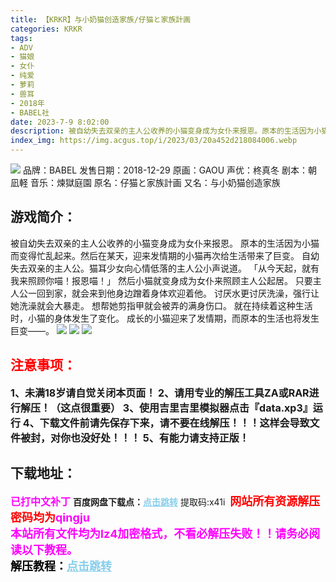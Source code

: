 ```yaml
---
title: 【KRKR】与小奶猫创造家族/仔猫と家族計画
categories: KRKR
tags:
- ADV
- 猫娘
- 女仆
- 纯爱
- 萝莉
- 兽耳
- 2018年
- BABEL社
date: 2023-7-9 8:02:00
description: 被自幼失去双亲的主人公收养的小猫变身成为女仆来报恩。原本的生活因为小猫而变得忙乱起来。然后在某天，迎来发情期的小猫再次给生活带来了巨变。自幼失去双亲的主人公。猫耳少女向心情低落的主人公小声说道。
index_img: https://img.acgus.top/i/2023/03/20a452d218084006.webp
---
```

![](https://img.acgus.top/i/2023/03/20a452d218084006.webp)
品牌：BABEL
发售日期：2018-12-29
原画：GAOU
声优：柊真冬
剧本：朝凪軽
音乐：煉獄庭園
原名：仔猫と家族計画
又名：与小奶猫创造家族

## 游戏简介：
被自幼失去双亲的主人公收养的小猫变身成为女仆来报恩。
原本的生活因为小猫而变得忙乱起来。然后在某天，迎来发情期的小猫再次给生活带来了巨变。
自幼失去双亲的主人公。猫耳少女向心情低落的主人公小声说道。
「从今天起，就有我来照顾你喵！报恩喵！」
然后小猫就变身成为女仆来照顾主人公起居。
只要主人公一回到家，就会来到他身边蹭着身体欢迎着他。
讨厌水更讨厌洗澡，强行让她洗澡就会大暴走。
想帮她剪指甲就会被弄的满身伤口。
就在持续着这种生活时，小猫的身体发生了变化。
成长的小猫迎来了发情期，而原本的生活也将发生巨变——。
![](https://img.acgus.top/i/2023/03/be6f14d116084014.webp)
![](https://img.acgus.top/i/2023/03/198ce87adf084011.webp)
![](https://img.acgus.top/i/2023/03/718b433cf2084009.webp)





## <font color=#FF0000 >注意事项：</font>
<font size=3><b>1、未满18岁请自觉关闭本页面！
2、请用专业的解压工具ZA或RAR进行解压！（这点很重要）
3、使用吉里吉里模拟器点击『data.xp3』运行
4、下载文件前请先保存下来，请不要在线解压！！！这样会导致文件被封，对你也没好处！！！
5、有能力请支持正版！</b></font>

## 下载地址：
<font color=#FF00FF size=3><b>已打中文补丁</b></font>
<b>百度网盘下载点：</b><a href="https://pan.baidu.com/s/11wWBONYUbMVfA7f12oBXRg?pwd=x41i" style="color: #87CEEB;"><b>点击跳转</b></a> 提取码:x41i
<a style="padding: 0" href="https://post.qingju.org/AD/"><img style="max-width:100%" src="https://img.acgus.top/i/2024/07/478f689b8021d8d499ab43d21acf137a.gif" alt=""></a>
<b><font color=#FF0000 size=4>网站所有资源解压密码均为</b></font><b><font color=#FF00FF size=4>qingju</font><font color=#FF0000 ></font></b><br><b><font color=#FF00FF size=4>本站所有文件均为lz4加密格式，不看必解压失败！！请务必阅读以下教程。</b></font><br><b><font color=#000 size=4>解压教程：</b><a href="https://post.qingju.org/tutorial/000/" style="color: #87CEEB;"><b>点击跳转</b></a>